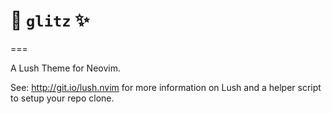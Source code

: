 # 💅 `glitz` ✨
===

A Lush Theme for Neovim.

See: http://git.io/lush.nvim for more information on Lush and a helper script
to setup your repo clone.
